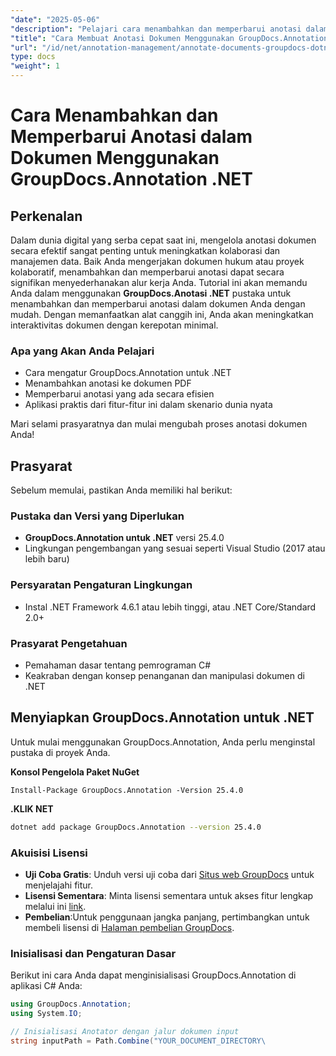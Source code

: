 ```yaml
---
"date": "2025-05-06"
"description": "Pelajari cara menambahkan dan memperbarui anotasi dalam dokumen secara efisien menggunakan GroupDocs.Annotation .NET. Tingkatkan kolaborasi dan manajemen dokumen dengan panduan langkah demi langkah ini."
"title": "Cara Membuat Anotasi Dokumen Menggunakan GroupDocs.Annotation .NET&#58; Panduan Lengkap"
"url": "/id/net/annotation-management/annotate-documents-groupdocs-dotnet/"
type: docs
"weight": 1
---
```


# Cara Menambahkan dan Memperbarui Anotasi dalam Dokumen Menggunakan GroupDocs.Annotation .NET

## Perkenalan
Dalam dunia digital yang serba cepat saat ini, mengelola anotasi dokumen secara efektif sangat penting untuk meningkatkan kolaborasi dan manajemen data. Baik Anda mengerjakan dokumen hukum atau proyek kolaboratif, menambahkan dan memperbarui anotasi dapat secara signifikan menyederhanakan alur kerja Anda. Tutorial ini akan memandu Anda dalam menggunakan **GroupDocs.Anotasi .NET** pustaka untuk menambahkan dan memperbarui anotasi dalam dokumen Anda dengan mudah. Dengan memanfaatkan alat canggih ini, Anda akan meningkatkan interaktivitas dokumen dengan kerepotan minimal.

### Apa yang Akan Anda Pelajari
- Cara mengatur GroupDocs.Annotation untuk .NET
- Menambahkan anotasi ke dokumen PDF
- Memperbarui anotasi yang ada secara efisien
- Aplikasi praktis dari fitur-fitur ini dalam skenario dunia nyata

Mari selami prasyaratnya dan mulai mengubah proses anotasi dokumen Anda!

## Prasyarat
Sebelum memulai, pastikan Anda memiliki hal berikut:

### Pustaka dan Versi yang Diperlukan
- **GroupDocs.Annotation untuk .NET** versi 25.4.0
- Lingkungan pengembangan yang sesuai seperti Visual Studio (2017 atau lebih baru)

### Persyaratan Pengaturan Lingkungan
- Instal .NET Framework 4.6.1 atau lebih tinggi, atau .NET Core/Standard 2.0+
  
### Prasyarat Pengetahuan
- Pemahaman dasar tentang pemrograman C#
- Keakraban dengan konsep penanganan dan manipulasi dokumen di .NET

## Menyiapkan GroupDocs.Annotation untuk .NET
Untuk mulai menggunakan GroupDocs.Annotation, Anda perlu menginstal pustaka di proyek Anda.

**Konsol Pengelola Paket NuGet**
```shell
Install-Package GroupDocs.Annotation -Version 25.4.0
```

**\.KLIK NET**
```bash
dotnet add package GroupDocs.Annotation --version 25.4.0
```

### Akuisisi Lisensi
- **Uji Coba Gratis**: Unduh versi uji coba dari [Situs web GroupDocs](https://releases.groupdocs.com/annotation/net/) untuk menjelajahi fitur.
- **Lisensi Sementara**: Minta lisensi sementara untuk akses fitur lengkap melalui ini [link](https://purchase.groupdocs.com/temporary-license/).
- **Pembelian**:Untuk penggunaan jangka panjang, pertimbangkan untuk membeli lisensi di [Halaman pembelian GroupDocs](https://purchase.groupdocs.com/buy).

### Inisialisasi dan Pengaturan Dasar
Berikut ini cara Anda dapat menginisialisasi GroupDocs.Annotation di aplikasi C# Anda:
```csharp
using GroupDocs.Annotation;
using System.IO;

// Inisialisasi Anotator dengan jalur dokumen input
string inputPath = Path.Combine("YOUR_DOCUMENT_DIRECTORY\